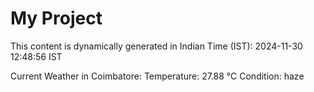 # My Project

This content is dynamically generated in Indian Time (IST): 2024-11-30 12:48:56 IST


Current Weather in Coimbatore:
Temperature: 27.88 °C
Condition: haze
